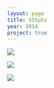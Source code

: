 ```yaml
---
layout: page
title: 555µhz
year: 2014
project: true
--- 
```


![](screenshot.png)

![](missing.png)

![](conversation.png)
